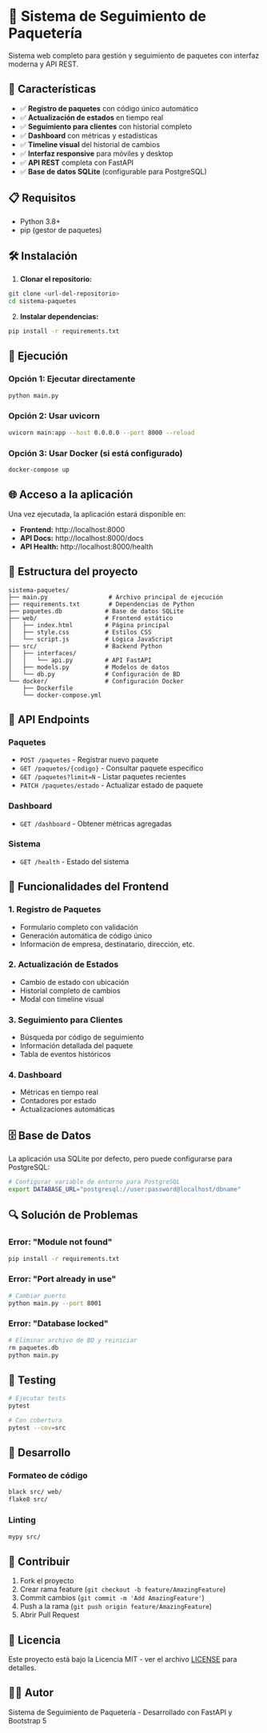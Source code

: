 # 🚚 Sistema de Seguimiento de Paquetería

Sistema web completo para gestión y seguimiento de paquetes con interfaz moderna y API REST.

## 🚀 Características

- ✅ **Registro de paquetes** con código único automático
- ✅ **Actualización de estados** en tiempo real
- ✅ **Seguimiento para clientes** con historial completo
- ✅ **Dashboard** con métricas y estadísticas
- ✅ **Timeline visual** del historial de cambios
- ✅ **Interfaz responsive** para móviles y desktop
- ✅ **API REST** completa con FastAPI
- ✅ **Base de datos SQLite** (configurable para PostgreSQL)

## 📋 Requisitos

- Python 3.8+
- pip (gestor de paquetes)

## 🛠️ Instalación

1. **Clonar el repositorio:**
```bash
git clone <url-del-repositorio>
cd sistema-paquetes
```

2. **Instalar dependencias:**
```bash
pip install -r requirements.txt
```

## 🚀 Ejecución

### Opción 1: Ejecutar directamente
```bash
python main.py
```

### Opción 2: Usar uvicorn
```bash
uvicorn main:app --host 0.0.0.0 --port 8000 --reload
```

### Opción 3: Usar Docker (si está configurado)
```bash
docker-compose up
```

## 🌐 Acceso a la aplicación

Una vez ejecutada, la aplicación estará disponible en:

- **Frontend:** http://localhost:8000
- **API Docs:** http://localhost:8000/docs
- **API Health:** http://localhost:8000/health

## 📁 Estructura del proyecto

```
sistema-paquetes/
├── main.py                 # Archivo principal de ejecución
├── requirements.txt        # Dependencias de Python
├── paquetes.db            # Base de datos SQLite
├── web/                   # Frontend estático
│   ├── index.html         # Página principal
│   ├── style.css          # Estilos CSS
│   └── script.js          # Lógica JavaScript
├── src/                   # Backend Python
│   ├── interfaces/
│   │   └── api.py         # API FastAPI
│   ├── models.py          # Modelos de datos
│   └── db.py              # Configuración de BD
└── docker/                # Configuración Docker
    ├── Dockerfile
    └── docker-compose.yml
```

## 🔧 API Endpoints

### Paquetes
- `POST /paquetes` - Registrar nuevo paquete
- `GET /paquetes/{codigo}` - Consultar paquete específico
- `GET /paquetes?limit=N` - Listar paquetes recientes
- `PATCH /paquetes/estado` - Actualizar estado de paquete

### Dashboard
- `GET /dashboard` - Obtener métricas agregadas

### Sistema
- `GET /health` - Estado del sistema

## 🎨 Funcionalidades del Frontend

### 1. Registro de Paquetes
- Formulario completo con validación
- Generación automática de código único
- Información de empresa, destinatario, dirección, etc.

### 2. Actualización de Estados
- Cambio de estado con ubicación
- Historial completo de cambios
- Modal con timeline visual

### 3. Seguimiento para Clientes
- Búsqueda por código de seguimiento
- Información detallada del paquete
- Tabla de eventos históricos

### 4. Dashboard
- Métricas en tiempo real
- Contadores por estado
- Actualizaciones automáticas

## 🗄️ Base de Datos

La aplicación usa SQLite por defecto, pero puede configurarse para PostgreSQL:

```bash
# Configurar variable de entorno para PostgreSQL
export DATABASE_URL="postgresql://user:password@localhost/dbname"
```

## 🔍 Solución de Problemas

### Error: "Module not found"
```bash
pip install -r requirements.txt
```

### Error: "Port already in use"
```bash
# Cambiar puerto
python main.py --port 8001
```

### Error: "Database locked"
```bash
# Eliminar archivo de BD y reiniciar
rm paquetes.db
python main.py
```

## 🧪 Testing

```bash
# Ejecutar tests
pytest

# Con cobertura
pytest --cov=src
```

## 📝 Desarrollo

### Formateo de código
```bash
black src/ web/
flake8 src/
```

### Linting
```bash
mypy src/
```

## 🤝 Contribuir

1. Fork el proyecto
2. Crear rama feature (`git checkout -b feature/AmazingFeature`)
3. Commit cambios (`git commit -m 'Add AmazingFeature'`)
4. Push a la rama (`git push origin feature/AmazingFeature`)
5. Abrir Pull Request

## 📄 Licencia

Este proyecto está bajo la Licencia MIT - ver el archivo [LICENSE](LICENSE) para detalles.

## 👨‍💻 Autor

Sistema de Seguimiento de Paquetería - Desarrollado con FastAPI y Bootstrap 5 